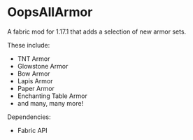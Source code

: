 # OopsAllArmor
A fabric mod for 1.17.1 that adds a selection of new armor sets.

These include:
* TNT Armor
* Glowstone Armor
* Bow Armor
* Lapis Armor
* Paper Armor
* Enchanting Table Armor
* and many, many more!

Dependencies:
* Fabric API
